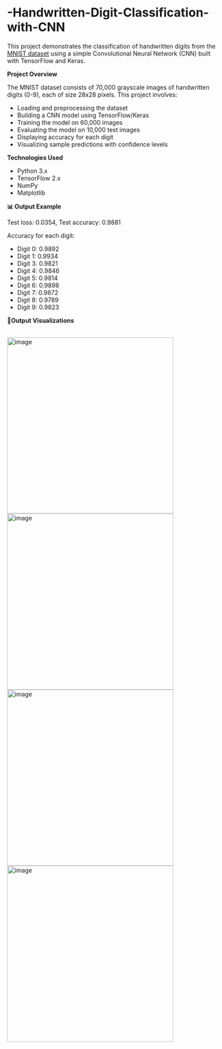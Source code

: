 # -Handwritten-Digit-Classification-with-CNN

This project demonstrates the classification of handwritten digits from the [MNIST dataset](http://yann.lecun.com/exdb/mnist/) using a simple Convolutional Neural Network (CNN) built with TensorFlow and Keras.

**Project Overview**

The MNIST dataset consists of 70,000 grayscale images of handwritten digits (0-9), each of size 28x28 pixels. This project involves:

- Loading and preprocessing the dataset
- Building a CNN model using TensorFlow/Keras
- Training the model on 60,000 images
- Evaluating the model on 10,000 test images
- Displaying accuracy for each digit
- Visualizing sample predictions with confidence levels

**Technologies Used**

- Python 3.x  
- TensorFlow 2.x  
- NumPy  
- Matplotlib

**📊 Output Example**

Test loss: 0.0354, Test accuracy: 0.9881

Accuracy for each digit:

- Digit 0: 0.9892
- Digit 1: 0.9934
- Digit 3: 0.9821
- Digit 4: 0.9846
- Digit 5: 0.9814
- Digit 6: 0.9898
- Digit 7: 0.9872
- Digit 8: 0.9789
- Digit 9: 0.9823

**🧾Output Visualizations**

<br>
<img width="389" height="411" alt="image" src="https://github.com/user-attachments/assets/d7c7e76c-a7c5-442a-91b7-c18c56fd2987" />
<img width="389" height="411" alt="image" src="https://github.com/user-attachments/assets/ce523c0d-e734-43f2-bf85-66f69b990c5d" />
<img width="389" height="411" alt="image" src="https://github.com/user-attachments/assets/ff109e18-7510-4c5c-b392-5cd859577d14" />
<img width="389" height="411" alt="image" src="https://github.com/user-attachments/assets/8608c7de-78d7-4521-94e6-e02546b1e075" />

